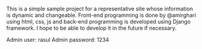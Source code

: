 
This is a simple sample project for a representative site whose information is dynamic and changeable.
Front-end programming is done by @amirghari using html, css, js and back-end programming is developed using Django framework.
I hope to be able to develop it in the future if necessary.

Admin user: rasul
Admin password: 1234
